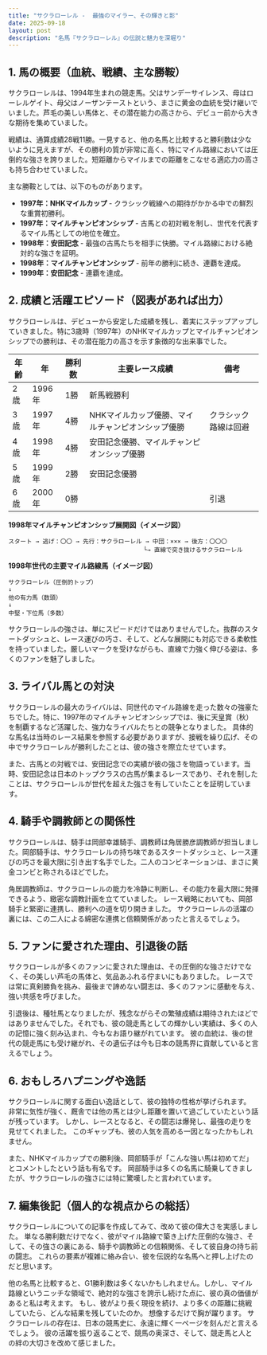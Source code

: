 ```yaml
---
title: "サクラローレル -  最強のマイラー、その輝きと影"
date: 2025-09-18
layout: post
description: "名馬『サクラローレル』の伝説と魅力を深堀り"
---
```


## 1. 馬の概要（血統、戦績、主な勝鞍）

サクラローレルは、1994年生まれの競走馬。父はサンデーサイレンス、母はローレルゲイト、母父はノーザンテーストという、まさに黄金の血統を受け継いでいました。芦毛の美しい馬体と、その潜在能力の高さから、デビュー前から大きな期待を集めていました。

戦績は、通算成績28戦11勝。一見すると、他の名馬と比較すると勝利数は少ないように見えますが、その勝利の質が非常に高く、特にマイル路線においては圧倒的な強さを誇りました。短距離からマイルまでの距離をこなせる適応力の高さも持ち合わせていました。

主な勝鞍としては、以下のものがあります。

* **1997年：NHKマイルカップ**  -  クラシック戦線への期待がかかる中での鮮烈な重賞初勝利。
* **1997年：マイルチャンピオンシップ** -  古馬との初対戦を制し、世代を代表するマイル馬としての地位を確立。
* **1998年：安田記念** -  最強の古馬たちを相手に快勝。マイル路線における絶対的な強さを証明。
* **1998年：マイルチャンピオンシップ** -  前年の勝利に続き、連覇を達成。
* **1999年：安田記念** -  連覇を達成。


## 2. 成績と活躍エピソード（図表があれば出力）


サクラローレルは、デビューから安定した成績を残し、着実にステップアップしていきました。特に3歳時（1997年）のNHKマイルカップとマイルチャンピオンシップでの勝利は、その潜在能力の高さを示す象徴的な出来事でした。

| 年齢 | 年 | 勝利数 | 主要レース成績 | 備考 |
|---|---|---|---|---|
| 2歳 | 1996年 | 1勝 | 新馬戦勝利 |  |
| 3歳 | 1997年 | 4勝 | NHKマイルカップ優勝、マイルチャンピオンシップ優勝 |  クラシック路線は回避 |
| 4歳 | 1998年 | 4勝 | 安田記念優勝、マイルチャンピオンシップ優勝 |  |
| 5歳 | 1999年 | 2勝 | 安田記念優勝 |  |
| 6歳 | 2000年 | 0勝 |  |  引退 |


**1998年マイルチャンピオンシップ展開図（イメージ図）**

```
スタート → 逃げ：〇〇 → 先行：サクラローレル → 中団：××× → 後方：〇〇〇
                                      └→ 直線で突き抜けるサクラローレル
```

**1998年世代の主要マイル路線馬（イメージ図）**

```
サクラローレル（圧倒的トップ）
↓
他の有力馬（数頭）
↓
中堅・下位馬（多数）
```

サクラローレルの強さは、単にスピードだけではありませんでした。抜群のスタートダッシュと、レース運びの巧さ、そして、どんな展開にも対応できる柔軟性を持っていました。厳しいマークを受けながらも、直線で力強く伸びる姿は、多くのファンを魅了しました。


## 3. ライバル馬との対決

サクラローレルの最大のライバルは、同世代のマイル路線を走った数々の強豪たちでした。特に、1997年のマイルチャンピオンシップでは、後に天皇賞（秋）を制覇するなど活躍した、強力なライバルたちとの競争となりました。  具体的な馬名は当時のレース結果を参照する必要がありますが、接戦を繰り広げ、その中でサクラローレルが勝利したことは、彼の強さを際立たせています。

また、古馬との対戦では、安田記念での実績が彼の強さを物語っています。当時、安田記念は日本のトップクラスの古馬が集まるレースであり、それを制したことは、サクラローレルが世代を超えた強さを有していたことを証明しています。


## 4. 騎手や調教師との関係性

サクラローレルは、騎手は岡部幸雄騎手、調教師は角居勝彦調教師が担当しました。岡部騎手は、サクラローレルの持ち味であるスタートダッシュと、レース運びの巧さを最大限に引き出す名手でした。二人のコンビネーションは、まさに黄金コンビと称されるほどでした。

角居調教師は、サクラローレルの能力を冷静に判断し、その能力を最大限に発揮できるよう、緻密な調教計画を立てていました。  レース戦略においても、岡部騎手と緊密に連携し、勝利への道を切り開きました。  サクラローレルの活躍の裏には、この二人による綿密な連携と信頼関係があったと言えるでしょう。


## 5. ファンに愛された理由、引退後の話

サクラローレルが多くのファンに愛された理由は、その圧倒的な強さだけでなく、その美しい芦毛の馬体と、気品あふれる佇まいにもありました。  レースでは常に真剣勝負を挑み、最後まで諦めない闘志は、多くのファンに感動を与え、強い共感を呼びました。

引退後は、種牡馬となりましたが、残念ながらその繁殖成績は期待されたほどではありませんでした。それでも、彼の競走馬としての輝かしい実績は、多くの人の記憶に強く刻み込まれ、今もなお語り継がれています。  彼の血統は、後の世代の競走馬にも受け継がれ、その遺伝子は今も日本の競馬界に貢献していると言えるでしょう。


## 6. おもしろハプニングや逸話

サクラローレルに関する面白い逸話として、彼の独特の性格が挙げられます。  非常に気性が強く、厩舎では他の馬とは少し距離を置いて過ごしていたという話が残っています。  しかし、レースとなると、その闘志は爆発し、最強の走りを見せてくれました。  このギャップも、彼の人気を高める一因となったかもしれません。

また、NHKマイルカップでの勝利後、岡部騎手が「こんな強い馬は初めてだ」とコメントしたという話も有名です。  岡部騎手は多くの名馬に騎乗してきましたが、サクラローレルの強さには特に驚嘆したと言われています。


## 7. 編集後記（個人的な視点からの総括）

サクラローレルについての記事を作成してみて、改めて彼の偉大さを実感しました。  単なる勝利数だけでなく、彼がマイル路線で築き上げた圧倒的な強さ、そして、その強さの裏にある、騎手や調教師との信頼関係、そして彼自身の持ち前の闘志。  これらの要素が複雑に絡み合い、彼を伝説的な名馬へと押し上げたのだと思います。

他の名馬と比較すると、G1勝利数は多くないかもしれません。しかし、マイル路線というニッチな領域で、絶対的な強さを誇示し続けた点に、彼の真の価値があると私は考えます。  もし、彼がより長く現役を続け、より多くの距離に挑戦していたら、どんな結果を残していたのか。  想像するだけで胸が躍ります。  サクラローレルの存在は、日本の競馬史に、永遠に輝く一ページを刻んだと言えるでしょう。  彼の活躍を振り返ることで、競馬の奥深さ、そして、競走馬と人との絆の大切さを改めて感じました。
